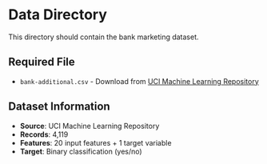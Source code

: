# Data Directory

This directory should contain the bank marketing dataset.

## Required File
- `bank-additional.csv` - Download from [UCI Machine Learning Repository](https://archive.ics.uci.edu/ml/datasets/Bank+Marketing)

## Dataset Information
- **Source**: UCI Machine Learning Repository
- **Records**: 4,119
- **Features**: 20 input features + 1 target variable
- **Target**: Binary classification (yes/no) 